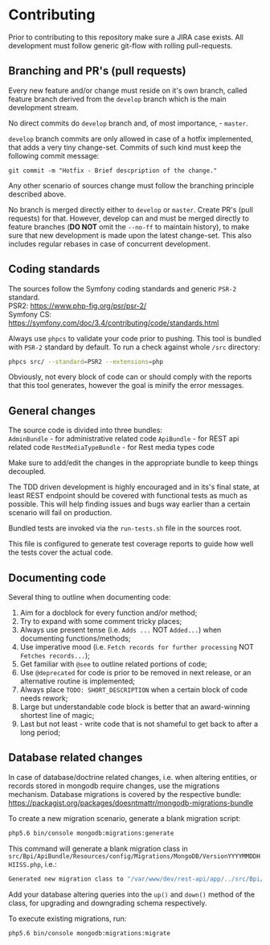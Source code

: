 Contributing
=======

Prior to contributing to this repository make sure a JIRA case exists. All
development must follow generic git-flow with rolling pull-requests.

Branching and PR's (pull requests)
-------
Every new feature and/or change must reside on it's own branch, called feature
branch derived from the `develop` branch which is the main development stream.

No direct commits do `develop` branch and, of most importance, - `master`.

`develop` branch commits are only allowed in case of a hotfix implemented,
that adds a very tiny change-set.
Commits of such kind must keep the following commit message:
```
git commit -m "Hotfix - Brief descpription of the change."
```

Any other scenario of sources change must follow the branching principle
described above.

No branch is merged directly either to `develop` or `master`.
Create PR's (pull requests) for that.
However, develop can and must be merged directly to feature branches
(**DO NOT** omit the `--no-ff` to maintain history), to make
sure that new development is made upon the latest change-set. This also
includes regular rebases in case of concurrent development.

Coding standards
-------
The sources follow the Symfony coding standards and generic `PSR-2` standard.  
PSR2: https://www.php-fig.org/psr/psr-2/  
Symfony CS: https://symfony.com/doc/3.4/contributing/code/standards.html

Always use `phpcs` to validate your code prior to pushing. This tool is bundled
with `PSR-2` standard by default. To run a check against whole `/src` directory:
```bash
phpcs src/ --standard=PSR2 --extensions=php
```

Obviously, not every block of code can or should comply with the reports
that this tool generates, however the goal is minify the error messages.

General changes
-------
The source code is divided into three bundles:  
`AdminBundle` - for administrative related code
`ApiBundle` - for REST api related code
`RestMediaTypeBundle` - for Rest media types code

Make sure to add/edit the changes in the appropriate bundle to keep things
decoupled.

The TDD driven development is highly encouraged and in its's final state,
at least REST endpoint should be covered with functional tests as much as
possible. This will help finding issues and bugs way earlier than a certain
scenario will fail on production.

Bundled tests are invoked via the `run-tests.sh` file in the sources root.

This file is configured to generate test coverage reports to guide how well
the tests cover the actual code.

Documenting code
-------
Several thing to outline when documenting code:
1. Aim for a docblock for every function and/or method;
2. Try to expand with some comment tricky places;
3. Always use present tense (i.e. `Adds ...` NOT `Added...`)
when documenting functions/methods;
4. Use imperative mood (i.e. `Fetch records for further processing`
NOT `Fetches records...`);
5. Get familiar with `@see` to outline related portions of code;
6. Use `@deprecated` for code is prior to be removed in next release, or
an alternative routine is implemented;
7. Always place `TODO: SHORT_DESCRIPTION` when a certain block of
code needs rework;
8. Large but understandable code block is better that an award-winning shortest
line of magic;
9. Last but not least - write code that is not shameful to get back to after
a long period;

Database related changes
-------
In case of database/doctrine related changes, i.e. when altering entities, or
records stored in mongodb require changes, use the migrations mechanism.
Database migrations is covered by the respective bundle:
https://packagist.org/packages/doesntmattr/mongodb-migrations-bundle

To create a new migration scenario, generate a blank migration script:
```bash
php5.6 bin/console mongodb:migrations:generate
```

This command will generate a blank migration class in `src/Bpi/ApiBundle/Resources/config/Migrations/MongoDB/VersionYYYYMMDDHHIISS.php`,
i.e.:
```bash
Generated new migration class to "/var/www/dev/rest-api/app/../src/Bpi/ApiBundle/Resources/config/Migrations/MongoDB/Version20190207125042.php"
```

Add your database altering queries into the `up()` and `down()` method of the
class, for upgrading and downgrading schema respectively.

To execute existing migrations, run:
```bash
php5.6 bin/console mongodb:migrations:migrate
```
